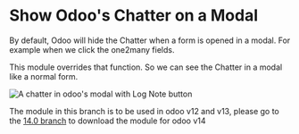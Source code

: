 # Show Odoo's Chatter on a Modal

By default, Odoo will hide the Chatter when a form is opened in a modal. For example when we click the one2many fields.

This module overrides that function. So we can see the Chatter in a modal like a normal form.

![A chatter in odoo's modal with Log Note button](https://en.ngasturi.id/wp-content/uploads/2021/02/odoo_chatter_in_modal_with_log_note.png)

The module in this branch is to be used in odoo v12 and v13, please go to the [14.0 branch](https://github.com/znry27/show_chatter_on_modal/tree/14.0) to download the module for odoo v14